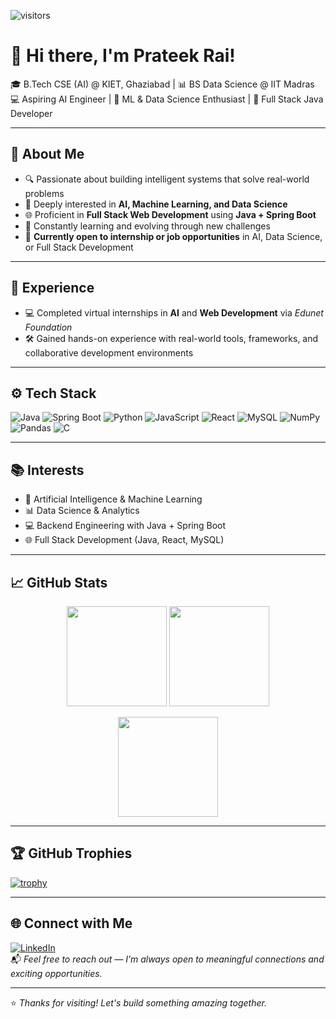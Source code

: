 ![visitors](https://komarev.com/ghpvc/?username=Prat260104&color=0e75b6)

# 👋 Hi there, I'm Prateek Rai!

🎓 B.Tech CSE (AI) @ KIET, Ghaziabad | 📊 BS Data Science @ IIT Madras  
💻 Aspiring AI Engineer | 🧠 ML & Data Science Enthusiast | 🔧 Full Stack Java Developer  

---

## 🧠 About Me  
- 🔍 Passionate about building intelligent systems that solve real-world problems  
- 🤖 Deeply interested in **AI, Machine Learning, and Data Science**  
- 🌐 Proficient in **Full Stack Web Development** using **Java + Spring Boot**  
- 🚀 Constantly learning and evolving through new challenges  
- 💼 **Currently open to internship or job opportunities** in AI, Data Science, or Full Stack Development  

---

## 💼 Experience  
- 💻 Completed virtual internships in **AI** and **Web Development** via *Edunet Foundation*  
- 🛠️ Gained hands-on experience with real-world tools, frameworks, and collaborative development environments  

---

## ⚙️ Tech Stack  
![Java](https://img.shields.io/badge/Java-ED8B00?style=for-the-badge&logo=java&logoColor=white)
![Spring Boot](https://img.shields.io/badge/SpringBoot-6DB33F?style=for-the-badge&logo=spring-boot&logoColor=white)
![Python](https://img.shields.io/badge/Python-3670A0?style=for-the-badge&logo=python&logoColor=white)
![JavaScript](https://img.shields.io/badge/JavaScript-F7DF1E?style=for-the-badge&logo=javascript&logoColor=black)
![React](https://img.shields.io/badge/React-20232a?style=for-the-badge&logo=react&logoColor=61DAFB)
![MySQL](https://img.shields.io/badge/MySQL-00758F?style=for-the-badge&logo=mysql&logoColor=white)
![NumPy](https://img.shields.io/badge/NumPy-013243?style=for-the-badge&logo=numpy&logoColor=white)
![Pandas](https://img.shields.io/badge/Pandas-150458?style=for-the-badge&logo=pandas&logoColor=white)
![C](https://img.shields.io/badge/C-00599C?style=for-the-badge&logo=c&logoColor=white)

---

## 📚 Interests  
- 🤖 Artificial Intelligence & Machine Learning 
- 📊 Data Science & Analytics  
- 💻 Backend Engineering with Java + Spring Boot  
- 🌐 Full Stack Development (Java, React, MySQL)

---

## 📈 GitHub Stats  

<p align="center">
  <img src="https://github-readme-stats.vercel.app/api?username=Prat260104&show_icons=true&count_private=true&theme=radical" height="160" />
  <img src="https://github-readme-stats.vercel.app/api/top-langs/?username=Prat260104&layout=compact&theme=radical" height="160" />
</p>

<p align="center">
  <img src="https://github-readme-streak-stats.herokuapp.com/?user=Prat260104&count_private=true&theme=radical" height="160" />
</p>

---

## 🏆 GitHub Trophies
[![trophy](https://github-profile-trophy.vercel.app/?username=Prat260104&theme=onedark&row=1&column=7)](https://github.com/ryo-ma/github-profile-trophy)

---

## 🌐 Connect with Me  
[![LinkedIn](https://img.shields.io/badge/LinkedIn-Connect-blue?style=for-the-badge&logo=linkedin&logoColor=white)](https://www.linkedin.com/in/prateek-rai-969136342)  
📬 *Feel free to reach out — I’m always open to meaningful connections and exciting opportunities.*

---

⭐ *Thanks for visiting! Let's build something amazing together.*
